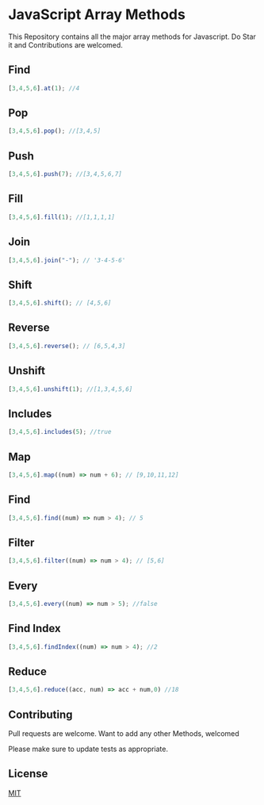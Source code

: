 # JavaScript Array Methods

This Repository contains all the major array methods for Javascript.
Do Star it and Contributions are welcomed.


## Find
```javascript
[3,4,5,6].at(1); //4
```

## Pop
```javascript
[3,4,5,6].pop(); //[3,4,5]
```

## Push
```javascript
[3,4,5,6].push(7); //[3,4,5,6,7]
```

## Fill
```javascript
[3,4,5,6].fill(1); //[1,1,1,1]
```

## Join
```javascript
[3,4,5,6].join("-"); // '3-4-5-6'
```

## Shift
```javascript
[3,4,5,6].shift(); // [4,5,6]
```

## Reverse
```javascript
[3,4,5,6].reverse(); // [6,5,4,3]
```


## Unshift
```javascript
[3,4,5,6].unshift(1); //[1,3,4,5,6]
```

## Includes
```javascript
[3,4,5,6].includes(5); //true
```


## Map
```javascript
[3,4,5,6].map((num) => num + 6); // [9,10,11,12]
```

## Find
```javascript
[3,4,5,6].find((num) => num > 4); // 5
```


## Filter
```javascript
[3,4,5,6].filter((num) => num > 4); // [5,6]
```

## Every
```javascript
[3,4,5,6].every((num) => num > 5); //false
```


## Find Index
```javascript
[3,4,5,6].findIndex((num) => num > 4); //2
```

## Reduce
```javascript
[3,4,5,6].reduce((acc, num) => acc + num,0) //18
```
## Contributing

Pull requests are welcome. Want to add any other Methods, welcomed

Please make sure to update tests as appropriate.

## License

[MIT](https://choosealicense.com/licenses/mit/)
